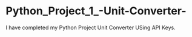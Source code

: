 # Python_Project_1_-Unit-Converter-
I have completed my Python Project Unit Converter USing API Keys.
